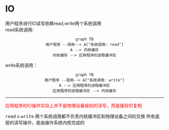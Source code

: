 # IO

用户程序进行IO读写依赖read,write两个系统调用  
read系统调用:

<center>

```mermaid
graph TB
用户程序 --调用--> A["系统调用: read"]
A --> 内核缓存
内核缓存 --> 应用程序的进程缓冲区
```
</center>
write系统调用：  
<center>

```mermaid
graph TB
用户程序 --调用--> A["系统调用: write"]
A --> 应用程序的进程缓冲区
应用程序的进程缓冲区 --> 内核缓存
```
</center>


***
<a style="color:red">应用程序的IO操作实际上并不是物理设备级别的读写，而是缓存的复制</a>

<kbd>read</kbd> ``&`` <kbd>write</kbd> 两个系统调用都不负责内核缓冲区和物理设备之间的交换
所有底层的读写操作，是由操作系统内核完成的


